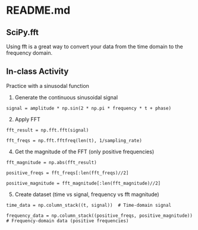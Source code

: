 # README.md
## SciPy.fft
Using fft is a great way to convert your data from the time domain to the frequency domain.
## In-class Activity
Practice with a sinusodal function

1. Generate the continuous sinusoidal signal

```
signal = amplitude * np.sin(2 * np.pi * frequency * t + phase)
```

2. Apply FFT

```
fft_result = np.fft.fft(signal)
```

```
fft_freqs = np.fft.fftfreq(len(t), 1/sampling_rate)
```

4. Get the magnitude of the FFT (only positive frequencies)

```
fft_magnitude = np.abs(fft_result)
```

```
positive_freqs = fft_freqs[:len(fft_freqs)//2]
```

```
positive_magnitude = fft_magnitude[:len(fft_magnitude)//2]
```

5. Create dataset (time vs signal, frequency vs fft magnitude)

`time_data = np.column_stack((t, signal))  # Time-domain signal`

`frequency_data = np.column_stack((positive_freqs, positive_magnitude))  # Frequency-domain data (positive frequencies)`
